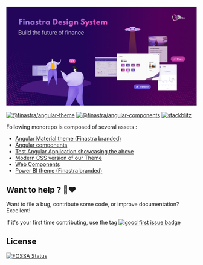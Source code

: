 ![](./.github/assets/banner_home.png)

[![@finastra/angular-theme](https://img.shields.io/npm/v/@finastra/angular-theme?label=angular-theme&style=flat-square)](https://www.npmjs.com/package/@finastra/angular-theme)
[![@finastra/angular-components](https://img.shields.io/npm/v/@finastra/angular-components?label=angular-components&style=flat-square)](https://www.npmjs.com/package/@finastra/angular-components)
[![stackblitz](https://img.shields.io/badge/stackblitz-ffdcbot-brightgreen?style=flat-square)](https://stackblitz.com/@ffdcbot)

Following monorepo is composed of several assets :

- [Angular Material theme (Finastra branded)](./themes/angular-theme/README.md)
- [Angular components](./libs/angular-components/README.md)
- [Test Angular Application showcasing the above](https://lucid-bassi-bfa8cc.netlify.app/)
- [Modern CSS version of our Theme](./themes/fds-theme/README.md)
- [Web Components](./libs/web-components/README.md)
- [Power BI theme (Finastra branded)](./themes/power-bi-theme/README.md)

## Want to help ? 🤗❤️

Want to file a bug, contribute some code, or improve documentation?
Excellent!

If it's your first time contributing, use the tag [![good first issue badge](https://img.shields.io/badge/-good%20first%20issue-blueviolet?style=flat-square)](https://github.com/finastra/finastra-design-system/issues?q=is%3Aissue+is%3Aopen+label%3A%22good+first+issue%22)

## License

[![FOSSA Status](https://app.fossa.com/api/projects/git%2Bgithub.com%2FFinastra%2Ffinastra-design-system.svg?type=large)](https://app.fossa.com/projects/git%2Bgithub.com%2FFinastra%2Ffinastra-design-system?ref=badge_large) 

